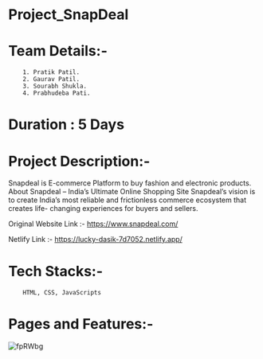 # Project_SnapDeal

# Team Details:-
        1. Pratik Patil.
        2. Gaurav Patil.
        3. Sourabh Shukla.
        4. Prabhudeba Pati.
   
# Duration : 5 Days

# Project Description:-
  Snapdeal is E-commerce Platform to buy fashion and electronic products.
  About Snapdeal – India’s Ultimate Online Shopping Site Snapdeal’s vision is to create India’s most reliable and frictionless commerce ecosystem that creates life-   changing experiences for buyers and sellers.
  
  Original Website Link :- https://www.snapdeal.com/
  
  Netlify Link :- https://lucky-dasik-7d7052.netlify.app/
  
# Tech Stacks:- 
        HTML, CSS, JavaScripts 

        
# Pages and Features:- 
![fpRWbg](https://user-images.githubusercontent.com/113718053/214287488-8be12b1a-0a56-45c0-b772-45fdf3e7f2c5.gif)
